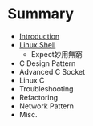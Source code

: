 # Summary

* [Introduction](README.md)
* [Linux Shell](linux_shell.md)
   * Expect妙用無窮
* C Design Pattern 
* Advanced C Socket
* Linux C
* Troubleshooting
* Refactoring
* Network Pattern
* Misc.

